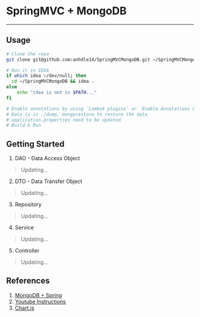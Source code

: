 # SpringMVC + MongoDB
---

## Usage
```bash
# Clone the repo
git clone git@github.com:anhdle14/SpringMVCMongoDB.git ~/SpringMVCMongoDB

# Run it in IDEA
if which idea >/dev/null; then
  cd ~/SpringMVCMongoDB && idea .
else
    echo "idea is not in $PATH..."
fi

# Enable annotations by using `Lombok plugins` or `Enable Annotations Processing` in Preferences Panes
# Data is in ./dump, mongorestore to restore the data
# application.properties need to be updated
# Build & Run
```

## Getting Started
1. DAO - Data Access Object
> Updating...
2. DTO - Data Transfer Object
> Updating...
3. Repository
> Updating...
4. Service 
> Updating...
5. Controller
> Updating...

## References
1. [MongoDB + Spring](https://www.baeldung.com/spring-data-mongodb-guide)
2. [Youtube Instructions](https://www.youtube.com/watch?v=l5KC6OcbuOI)
3. [Chart.js](https://www.chartjs.org/samples/latest/)
